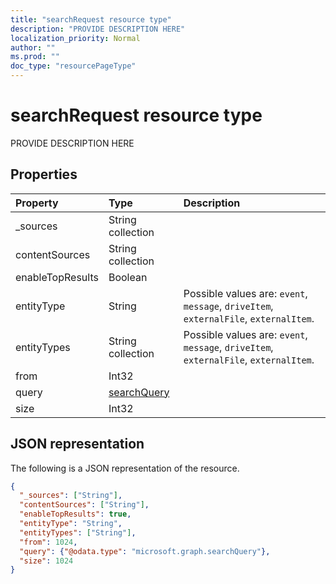```yaml
---
title: "searchRequest resource type"
description: "PROVIDE DESCRIPTION HERE"
localization_priority: Normal
author: ""
ms.prod: ""
doc_type: "resourcePageType"
---
```


# searchRequest resource type

PROVIDE DESCRIPTION HERE

## Properties

| Property     | Type        | Description |
|:-------------|:------------|:------------|
|_sources|String collection||
|contentSources|String collection||
|enableTopResults|Boolean||
|entityType|String| Possible values are: `event`, `message`, `driveItem`, `externalFile`, `externalItem`.|
|entityTypes|String collection| Possible values are: `event`, `message`, `driveItem`, `externalFile`, `externalItem`.|
|from|Int32||
|query|[searchQuery](searchquery.md)||
|size|Int32||

## JSON representation

The following is a JSON representation of the resource.

<!-- {
  "blockType": "resource",
  "optionalProperties": [

  ],
  "@odata.type": "microsoft.graph.searchRequest",
  "baseType": null
}-->

```json
{
  "_sources": ["String"],
  "contentSources": ["String"],
  "enableTopResults": true,
  "entityType": "String",
  "entityTypes": ["String"],
  "from": 1024,
  "query": {"@odata.type": "microsoft.graph.searchQuery"},
  "size": 1024
}
```

<!-- uuid: 16cd6b66-4b1a-43a1-adaf-3a886856ed98
2019-02-04 14:57:30 UTC -->
<!-- {
  "type": "#page.annotation",
  "description": "searchRequest resource",
  "keywords": "",
  "section": "documentation",
  "tocPath": ""
}-->
